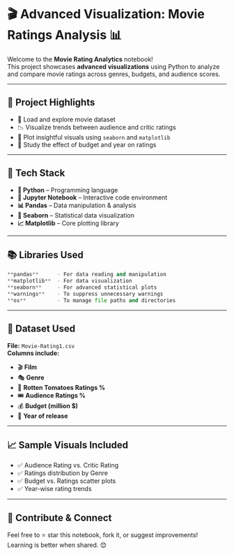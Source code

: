 # 🎬 Advanced Visualization: Movie Ratings Analysis 📊

Welcome to the **Movie Rating Analytics** notebook!  
This project showcases **advanced visualizations** using Python to analyze and compare movie ratings across genres, budgets, and audience scores.  

---

## 🧠 Project Highlights

- 📌 Load and explore movie dataset  
- 📉 Visualize trends between audience and critic ratings  
- 🎨 Plot insightful visuals using `seaborn` and `matplotlib`  
- 🎯 Study the effect of budget and year on ratings  

---

## 🚀 Tech Stack

- **🐍 Python** – Programming language  
- **📘 Jupyter Notebook** – Interactive code environment  
- **📊 Pandas** – Data manipulation & analysis  
- **🎨 Seaborn** – Statistical data visualization  
- **📈 Matplotlib** – Core plotting library  

---

## 📚 Libraries Used

```python
**pandas**      - For data reading and manipulation  
**matplotlib**  - For data visualization  
**seaborn**     - For advanced statistical plots  
**warnings**    - To suppress unnecessary warnings  
**os**          - To manage file paths and directories  
```

---

## 📂 Dataset Used

**File:** `Movie-Rating1.csv`  
**Columns include:**  
- 🎬 **Film**  
- 🎭 **Genre**  
- 🍅 **Rotten Tomatoes Ratings %**  
- 🎟️ **Audience Ratings %**  
- 💰 **Budget (million $)**  
- 📆 **Year of release**  

---

## 📈 Sample Visuals Included

- ✅ Audience Rating vs. Critic Rating  
- ✅ Ratings distribution by Genre  
- ✅ Budget vs. Ratings scatter plots  
- ✅ Year-wise rating trends  

---

## 🤝 Contribute & Connect

Feel free to ⭐ star this notebook, fork it, or suggest improvements!  
Learning is better when shared. 😊  
